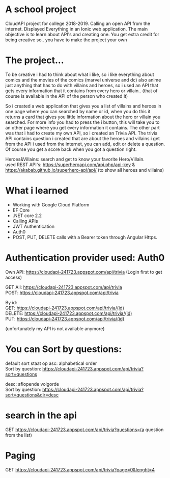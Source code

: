 # A school project
CloudAPI project for college 2018-2019. Calling an open API from the internet. Displayed Everything in an Ionic web application. The main objective is to learn about API's and creating one. You get extra credit for being creative so.. you have to make the project your own

# The project...
To be creative i had to think about what i like, so i like everything about comics and the movies of the comics (marvel universe and dc) also anime just anything that has to do with villains and heroes, so i used an API that gets every information that it contains from every hero or villain.. (that of course is available in the API of the person who created it)

So i created a web application that gives you a list of villains and heroes in one page where you can searched by name or id, when you do this it returns a card that gives you little information about the hero or villain you searched. For more info you had to press the i button, this will take you to an other page where you get every information it contains. The other part was that i had to create my own API, so i created an Trivia API. The trivia API contains question i created that are about the heroes and villains i get from the API i used from the internet, you can add, edit or delete a question. Of course you get a score back when you got a question right.

Heroes&Villains: search and get to know your favorite Hero/Villain. <br>
used REST API's: https://superheroapi.com/api.php/api-key & https://akabab.github.io/superhero-api/api/ (to show all heroes and villains)

# What i learned
* Working with Google Cloud Platform
* EF Core
* .NET core 2.2
* Calling APIs
* JWT Authentication
* Auth0
* POST, PUT, DELETE calls with a Bearer token through Angular Https.

# Authentication provider used: Auth0

Own API: https://cloudapi-241723.appspot.com/api/trivia (Login first to get access)

GET All:  https://cloudapi-241723.appspot.com/api/trivia <br>
POST:  https://cloudapi-241723.appspot.com/api/trivia <br>

By id: <br>
GET:  https://cloudapi-241723.appspot.com/api/trivia/(id) <br>
DELETE:  https://cloudapi-241723.appspot.com/api/trivia/(id) <br>
PUT:  https://cloudapi-241723.appspot.com/api/trivia/(id)

(unfortunately my API is not available anymore)

# You can Sort by questions:

default sort staat op asc: alphabetical order <br>
  Sort by question: https://cloudapi-241723.appspot.com/api/trivia?sort=questions

desc: aflopende volgorde <br>
  Sort by question: https://cloudapi-241723.appspot.com/api/trivia?sort=questions&dir=desc

# search in the api

GET https://cloudapi-241723.appspot.com/api/trivia?questions=(a question from the list)

# Paging
GET https://cloudapi-241723.appspot.com/api/trivia?page=0&lenght=4
